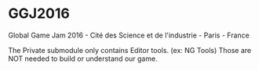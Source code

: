 # GGJ2016
Global Game Jam 2016 - Cité des Science et de l'industrie - Paris - France

The Private submodule only contains Editor tools. (ex: NG Tools)
Those are NOT needed to build or understand our game.
